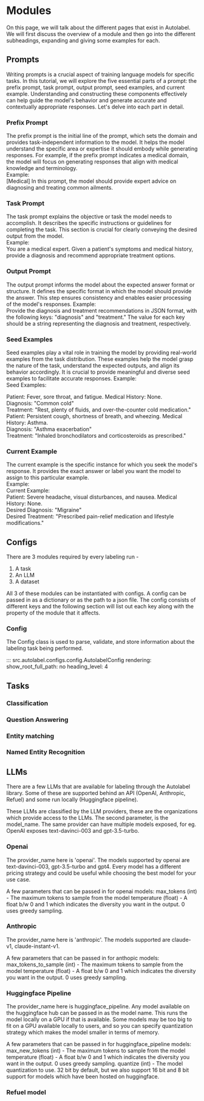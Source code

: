 # Modules

On this page, we will talk about the different pages that exist in Autolabel. We will first discuss the overview of a module and then go into the different subheadings, expanding and giving some examples for each.

## Prompts

Writing prompts is a crucial aspect of training language models for specific tasks. In this tutorial, we will explore the five essential parts of a prompt: the prefix prompt, task prompt, output prompt, seed examples, and current example. Understanding and constructing these components effectively can help guide the model's behavior and generate accurate and contextually appropriate responses. Let's delve into each part in detail.

### Prefix Prompt
The prefix prompt is the initial line of the prompt, which sets the domain and provides task-independent information to the model. It helps the model understand the specific area or expertise it should embody while generating responses. For example, if the prefix prompt indicates a medical domain, the model will focus on generating responses that align with medical knowledge and terminology.  
Example:  
[Medical] In this prompt, the model should provide expert advice on diagnosing and treating common ailments.

### Task Prompt
The task prompt explains the objective or task the model needs to accomplish. It describes the specific instructions or guidelines for completing the task. This section is crucial for clearly conveying the desired output from the model.  
Example:  
You are a medical expert. Given a patient's symptoms and medical history, provide a diagnosis and recommend appropriate treatment options.

### Output Prompt
The output prompt informs the model about the expected answer format or structure. It defines the specific format in which the model should provide the answer. This step ensures consistency and enables easier processing of the model's responses.
Example:  
Provide the diagnosis and treatment recommendations in JSON format, with the following keys: "diagnosis" and "treatment." The value for each key should be a string representing the diagnosis and treatment, respectively.

### Seed Examples
Seed examples play a vital role in training the model by providing real-world examples from the task distribution. These examples help the model grasp the nature of the task, understand the expected outputs, and align its behavior accordingly. It is crucial to provide meaningful and diverse seed examples to facilitate accurate responses.
Example:  
Seed Examples:  

Patient: Fever, sore throat, and fatigue. Medical History: None.  
Diagnosis: "Common cold"  
Treatment: "Rest, plenty of fluids, and over-the-counter cold medication."  
Patient: Persistent cough, shortness of breath, and wheezing. Medical History: Asthma.  
Diagnosis: "Asthma exacerbation"  
Treatment: "Inhaled bronchodilators and corticosteroids as prescribed."

### Current Example
The current example is the specific instance for which you seek the model's response. It provides the exact answer or label you want the model to assign to this particular example.  
Example:  
Current Example:  
Patient: Severe headache, visual disturbances, and nausea. Medical History: None.  
Desired Diagnosis: "Migraine"  
Desired Treatment: "Prescribed pain-relief medication and lifestyle modifications."  

## Configs

There are 3 modules required by every labeling run -
1. A task
2. An LLM
3. A dataset

All 3 of these modules can be instantiated with configs. A config can be passed in as a dictionary or as the path to a json file. The config consists of different keys and the following section will list out each key along with the property of the module that it affects.

### Config

The Config class is used to parse, validate, and store information about the labeling task being performed.

::: src.autolabel.configs.config.AutolabelConfig
    rendering:
        show_root_full_path: no
        heading_level: 4

## Tasks

### Classification
### Question Answering
### Entity matching
### Named Entity Recognition

## LLMs

There are a few LLMs that are available for labeling through the Autolabel library. Some of these are supported behind an API (OpenAI, Anthropic, Refuel) and some run locally (Huggingface pipeline).  
  
These LLMs are classified by the LLM providers, these are the organizations which provide access to the LLMs. The second parameter, is the model_name. The same provider can have multiple models exposed, for eg. OpenAI exposes text-davinci-003 and gpt-3.5-turbo.

### Openai
The provider_name here is 'openai'. The models supported by openai are text-davinci-003, gpt-3.5-turbo and gpt4. Every model has a different pricing strategy and could be useful while choosing the best model for your use case.  

A few parameters that can be passed in for openai models:
max_tokens (int) - The maximum tokens to sample from the model
temperature (float) - A float b/w 0 and 1 which indicates the diversity you want in the output. 0 uses greedy sampling.

### Anthropic
The provider_name here is 'anthropic'. The models supported are claude-v1, claude-instant-v1.  

A few parameters that can be passed in for anthopic models:
max_tokens_to_sample (int) - The maximum tokens to sample from the model
temperature (float) - A float b/w 0 and 1 which indicates the diversity you want in the output. 0 uses greedy sampling.

### Huggingface Pipeline
The provider_name here is huggingface_pipeline. Any model available on the huggingface hub can be passed in as the model name. This runs the model locally on a GPU if that is available. Some models may be too big to fit on a GPU available locally to users, and so you can specify quantization strategy which makes the model smaller in terms of memory.

A few parameters that can be passed in for huggingface_pipeline models:
max_new_tokens (int) - The maximum tokens to sample from the model
temperature (float) - A float b/w 0 and 1 which indicates the diversity you want in the output. 0 uses greedy sampling.
quantize (int) - The model quantization to use. 32 bit by default, but we also support 16 bit and 8 bit support for models which have been hosted on huggingface.

### Refuel model

